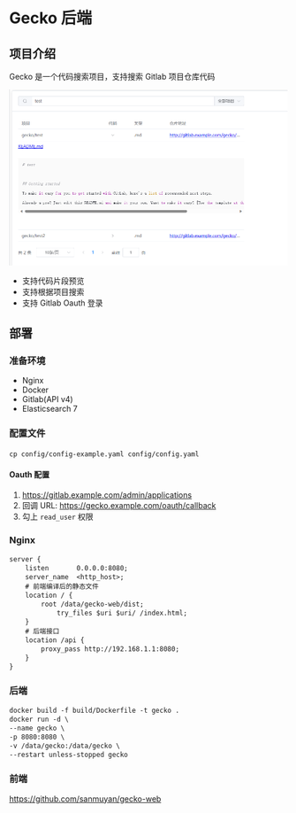 # Gecko 后端

## 项目介绍

Gecko 是一个代码搜索项目，支持搜索 Gitlab 项目仓库代码

![img.png](page.png)

- 支持代码片段预览
- 支持根据项目搜索
- 支持 Gitlab Oauth 登录

## 部署

### 准备环境

- Nginx
- Docker
- Gitlab(API v4)
- Elasticsearch 7

### 配置文件

`cp config/config-example.yaml config/config.yaml`

#### Oauth 配置

1. https://gitlab.example.com/admin/applications
2. 回调 URL: https://gecko.example.com/oauth/callback
3. 勾上 `read_user` 权限

### Nginx

```shell
server {
    listen       0.0.0.0:8080;
    server_name  <http_host>;
    # 前端编译后的静态文件
    location / {
	    root /data/gecko-web/dist;
            try_files $uri $uri/ /index.html;
    }
    # 后端接口
    location /api {
        proxy_pass http://192.168.1.1:8080;
    }
}
```

### 后端

```shell
docker build -f build/Dockerfile -t gecko .
docker run -d \
--name gecko \
-p 8080:8080 \
-v /data/gecko:/data/gecko \
--restart unless-stopped gecko
```

### 前端

https://github.com/sanmuyan/gecko-web




